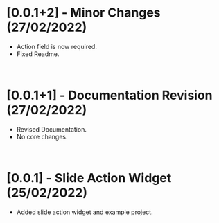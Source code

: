 # [0.0.1+2] - Minor Changes (27/02/2022)

- Action field is now required.
- Fixed Readme.

<br>

# [0.0.1+1] - Documentation Revision (27/02/2022)

- Revised Documentation.
- No core changes.

<br>

# [0.0.1] - Slide Action Widget (25/02/2022)

- Added slide action widget and example project.